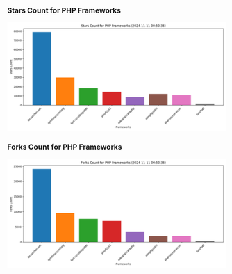 ### Stars Count for PHP Frameworks

![Stars Chart](./archive/charts/20241111005036_stars_count.png)

### Forks Count for PHP Frameworks

![Forks Chart](./archive/charts/20241111005036_forks_count.png)

